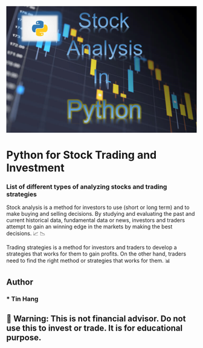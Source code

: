 <img src="Python.PNG">

# Python for Stock Trading and Investment

### List of different types of analyzing stocks and trading strategies

Stock analysis is a method for investors to use (short or long term) and to make buying and selling decisions. By studying and evaluating the past and current historical data, fundamental data or news, investors and traders attempt to gain an winning edge in the markets by making the best decisions. :chart_with_upwards_trend: :chart_with_downwards_trend:  

Trading strategies is a method for investors and traders to develop a strategies that works for them to gain profits. On the other hand, traders need to find the right method or strategies that works for them. :bar_chart:  

## Author  
### * Tin Hang  

## 🔴 Warning: This is not financial advisor.  Do not use this to invest or trade. It is for educational purpose.  
